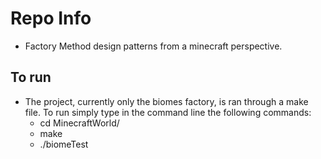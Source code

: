# Repo Info
  * Factory Method design patterns from a minecraft perspective.

## To run
  * The project, currently only the biomes factory, is ran through a make file. To run simply type in the command line the following commands:
    + cd MinecraftWorld/
    + make
    + ./biomeTest